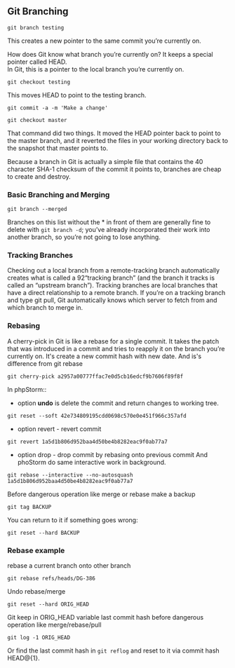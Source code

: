 ## Git Branching

```
git branch testing
```

This creates a new pointer to the same commit you’re currently on.

How does Git know what branch you’re currently on? It keeps a special pointer called HEAD.  
In Git, this is a pointer to the local branch you’re currently on.

```
git checkout testing
```

This moves HEAD to point to the testing branch.

```
git commit -a -m 'Make a change'
```

```
git checkout master
```

That command did two things. It moved the HEAD pointer back to point to the master branch, and it
reverted the files in your working directory back to the snapshot that master points to.

Because a branch in Git is actually a simple file that contains the 40 character SHA-1 checksum of
the commit it points to, branches are cheap to create and destroy.

### Basic Branching and Merging

```
git branch --merged
```

Branches on this list without the \* in front of them are generally fine to delete with
```git branch -d```; you’ve already incorporated their work into another branch, so you’re not going to lose anything.

### Tracking Branches

Checking out a local branch from a remote-tracking branch automatically creates what is called a
92“tracking branch” (and the branch it tracks is called an “upstream branch”). Tracking branches are
local branches that have a direct relationship to a remote branch. If you’re on a tracking branch
and type git pull, Git automatically knows which server to fetch from and which branch to merge
in.

### Rebasing

A cherry-pick in Git is like a rebase for a single commit. It takes the patch that was introduced in a commit
and tries to reapply it on the branch you’re currently on.
It's create a new commit hash with new date. And is's difference from git rebase

```
git cherry-pick a2957a00777ffac7e0d5cb16edcf9b7606f89f8f
```

In phpStorm::

- option **undo** is delete the commit and return changes to working tree.

```
git reset --soft 42e734809195cdd0698c570e0e451f966c357afd
```

- option revert - revert commit

```
git revert 1a5d1b806d952baa4d50be4b8282eac9f0ab77a7
```

- option drop - drop commit by rebasing onto previous commit
  And phoStorm do same interactive work in background.

```
git rebase --interactive --no-autosquash 1a5d1b806d952baa4d50be4b8282eac9f0ab77a7
```

Before dangerous operation like merge or rebase make a backup

```
git tag BACKUP
```

You can return to it if something goes wrong:

```
git reset --hard BACKUP
```

### Rebase example

rebase a current branch onto other branch

```
git rebase refs/heads/DG-386
```

Undo rebase/merge

```
git reset --hard ORIG_HEAD
```

Git keep in ORIG_HEAD variable last commit hash before dangerous operation like merge/rebase/pull

```
git log -1 ORIG_HEAD
```

Or find the last commit hash in ```git reflog``` and reset to it via commit hash HEAD@{1}.
